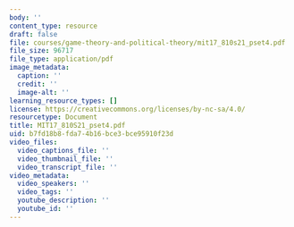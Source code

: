 ```yaml
---
body: ''
content_type: resource
draft: false
file: courses/game-theory-and-political-theory/mit17_810s21_pset4.pdf
file_size: 96717
file_type: application/pdf
image_metadata:
  caption: ''
  credit: ''
  image-alt: ''
learning_resource_types: []
license: https://creativecommons.org/licenses/by-nc-sa/4.0/
resourcetype: Document
title: MIT17_810S21_pset4.pdf
uid: b7fd18b8-fda7-4b16-bce3-bce95910f23d
video_files:
  video_captions_file: ''
  video_thumbnail_file: ''
  video_transcript_file: ''
video_metadata:
  video_speakers: ''
  video_tags: ''
  youtube_description: ''
  youtube_id: ''
---
```

